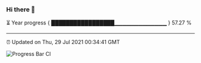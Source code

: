 ### Hi there 👋

⏳ Year progress { █████████████████▁▁▁▁▁▁▁▁▁▁▁▁▁ } 57.27 %

---

⏰ Updated on Thu, 29 Jul 2021 00:34:41 GMT

![Progress Bar CI](https://github.com/liununu/liununu/workflows/Progress%20Bar%20CI/badge.svg)
